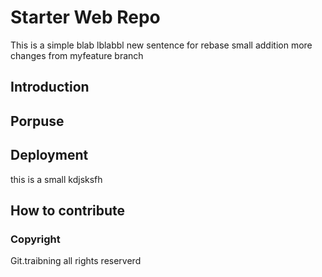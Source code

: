 # Starter Web Repo

This is a simple blab lblabbl new sentence for rebase
small addition more changes from myfeature branch

## Introduction

## Porpuse

## Deployment

this is a small kdjsksfh

## How to contribute

### Copyright

Git.traibning all rights reserverd